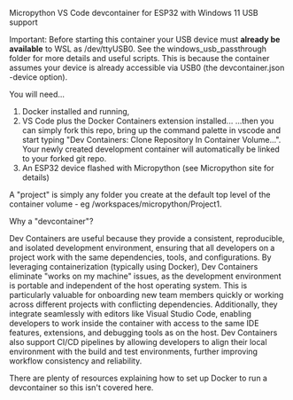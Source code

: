 Micropython VS Code devcontainer for ESP32 with Windows 11 USB support

Important: Before starting this container your USB device must **already be available** to WSL as /dev/ttyUSB0. See the windows_usb_passthrough folder for more details and useful scripts. This is because the container assumes your device is already accessible via USB0 (the devcontainer.json -device option). 

You will need...
1. Docker installed and running, 
2. VS Code plus the Docker Containers extension installed...
 ...then you can simply fork this repo, bring up the command palette in vscode and start typing "Dev Containers: Clone Repository In Container Volume...". Your newly created development container will automatically be linked to your forked git repo.
3. An ESP32 device flashed with Micropython (see Micropython site for details)

A "project" is simply any folder you create at the default top level of the container volume - eg /workspaces/micropython/Project1.

Why a "devcontainer"?

Dev Containers are useful because they provide a consistent, reproducible, and isolated development environment, ensuring that all developers on a project work with the same dependencies, tools, and configurations. By leveraging containerization (typically using Docker), Dev Containers eliminate "works on my machine" issues, as the development environment is portable and independent of the host operating system. This is particularly valuable for onboarding new team members quickly or working across different projects with conflicting dependencies. Additionally, they integrate seamlessly with editors like Visual Studio Code, enabling developers to work inside the container with access to the same IDE features, extensions, and debugging tools as on the host. Dev Containers also support CI/CD pipelines by allowing developers to align their local environment with the build and test environments, further improving workflow consistency and reliability.

There are plenty of resources explaining how to set up Docker to run a devcontainer so this isn't covered here.
